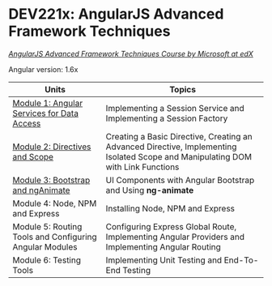 # DEV221x: AngularJS Advanced Framework Techniques
<a href="https://www.edx.org/course/angularjs-advanced-framework-techniques-microsoft-dev221x"><i>AngularJS Advanced Framework Techniques Course by Microsoft at edX</i></a>

Angular version: 1.6x

<div class="container">
    <section>
        <table class="table table-striped">
            <thead>
                <tr>
                    <th>Units</th>
                    <th>Topics</th>
                </tr>
            </thead>
            <tbody>
                <tr>
                    <td><a href="https://github.com/GyokayAli/DEV221x-AngularJS-Advanced-Framework-Techniques/tree/master/Mod1Lab">
                Module 1: Angular Services for Data Access
              </a></td>
                    <td class="topics">Implementing a Session Service and Implementing a Session Factory</td>
                </tr>
                <tr>
                    <td><a href="https://github.com/GyokayAli/DEV221x-AngularJS-Advanced-Framework-Techniques/tree/master/Mod2Lab">
                Module 2: Directives and Scope
              </a></td>
                    <td class="topics">Creating a Basic Directive, Creating an Advanced Directive, Implementing Isolated Scope and Manipulating DOM with Link Functions</td>
                </tr>
                <tr>
                    <td><a href="https://github.com/GyokayAli/DEV221x-AngularJS-Advanced-Framework-Techniques/tree/master/Mod3Lab">
                        Module 3: Bootstrap and ngAnimate
                        </a></td>
                    <td class="topics">UI Components with Angular Bootstrap and Using <b>ng-animate</b></td>
                </tr>
                <tr>
                    <td>
                        Module 4: Node, NPM and Express
                    </td>
                    <td class="topics">Installing Node, NPM and Express</td>
                </tr>
                <tr>
                    <td>
                        Module 5: Routing Tools and Configuring Angular Modules
                    </td>
                    <td class="topics">Configuring Express Global Route, Implementing Angular Providers and Implementing Angular Routing</td>
                </tr>
                <tr>
                    <td>
                        Module 6: Testing Tools
                    </td>
                    <td class="topics">Implementing Unit Testing and End-To-End Testing</td>
                </tr>
            </tbody>
        </table>
    </section>
</div>
